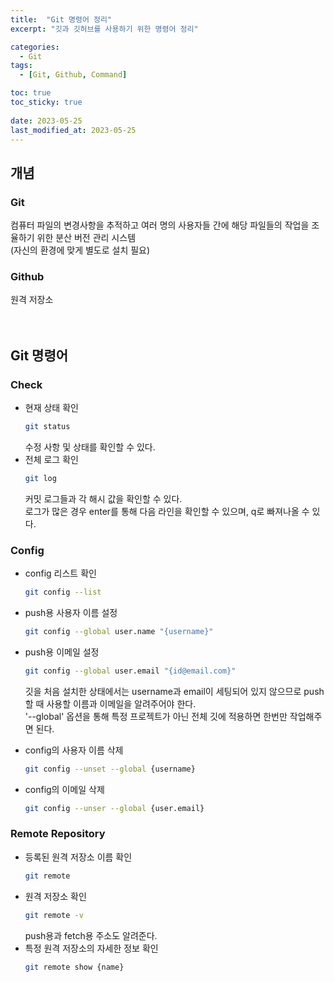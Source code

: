 ```yaml
---
title:  "Git 명령어 정리"
excerpt: "깃과 깃허브를 사용하기 위한 명령어 정리"

categories:
  - Git
tags:
  - [Git, Github, Command]

toc: true
toc_sticky: true
 
date: 2023-05-25
last_modified_at: 2023-05-25
---
```


## 개념  
### Git  
컴퓨터 파일의 변경사항을 추적하고 여러 명의 사용자들 간에 해당 파일들의 작업을 조율하기 위한 분산 버전 관리 시스템  
(자신의 환경에 맞게 별도로 설치 필요)  
  
### Github  
원격 저장소  
<br><br>  

## Git 명령어  
### Check  
- 현재 상태 확인  
  ```bash  
  git status
  ```  
  수정 사항 및 상태를 확인할 수 있다.  
- 전체 로그 확인  
  ```bash  
  git log
  ```  
  커밋 로그들과 각 해시 값을 확인할 수 있다.  
  로그가 많은 경우 enter를 통해 다음 라인을 확인할 수 있으며, q로 빠져나올 수 있다.  
  
### Config  
- config 리스트 확인  
  ```bash  
  git config --list
  ```  

- push용 사용자 이름 설정  
  ```bash  
  git config --global user.name "{username}"
  ```  
- push용 이메일 설정
  ```bash  
  git config --global user.email "{id@email.com}"
  ```  
  깃을 처음 설치한 상태에서는 username과 email이 세팅되어 있지 않으므로 push할 때 사용할 이름과 이메일을 알려주어야 한다.  
  '--global' 옵션을 통해 특정 프로젝트가 아닌 전체 깃에 적용하면 한번만 작업해주면 된다.  
- config의 사용자 이름 삭제  
  ```bash  
  git config --unset --global {username}
  ```  
- config의 이메일 삭제  
  ```bash  
  git config --unser --global {user.email}
  ```  
  
### Remote Repository  
- 등록된 원격 저장소 이름 확인  
  ```bash  
  git remote
  ```  
- 원격 저장소 확인  
  ```bash  
  git remote -v
  ```  
  push용과 fetch용 주소도 알려준다.  
- 특정 원격 저장소의 자세한 정보 확인  
  ```bash  
  git remote show {name}
  ```
